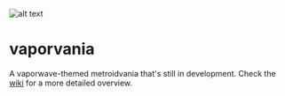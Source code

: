 ![alt text](https://68.media.tumblr.com/43a0738b9da80c2cf815c13e700b1c57/tumblr_os361sRUSo1tk26l4o1_1280.png)
# vaporvania
A vaporwave-themed metroidvania that's still in development. Check the [wiki](https://github.com/adriangarza/vaporvania/wiki) for a more detailed overview.
